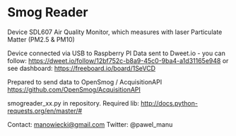 # Smog Reader
Device SDL607 Air Quality Monitor, which measures with laser Particulate Matter (PM2.5 & PM10)

Device connected via USB to Raspberry PI
Data sent to Dweet.io - you can follow:
https://dweet.io/follow/12bf752c-b8a9-45c0-9ba4-a1d31165e948
or see dashboard:
https://freeboard.io/board/1SeVCD

Prepared to send data to OpenSmog / AcquisitionAPI https://github.com/OpenSmog/AcquisitionAPI

smogreader_xx.py in repository.
Required lib: http://docs.python-requests.org/en/master/#

Contact: manowiecki@gmail.com
Twitter: @pawel_manu
